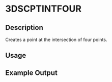 # 3DSCPTINTFOUR

## Description

Creates a point at the intersection of four points.

## Usage

## Example Output
```
```
